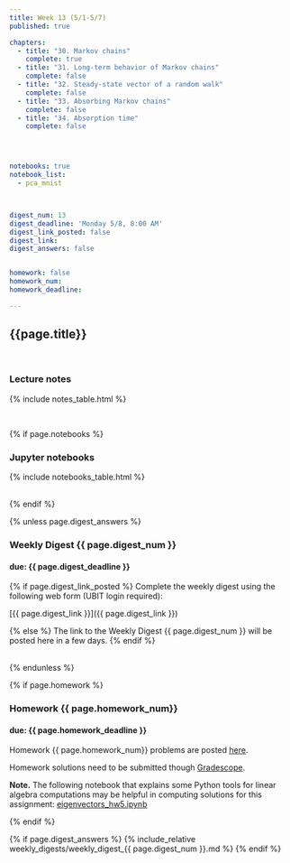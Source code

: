 ```yaml
---
title: Week 13 (5/1-5/7)
published: true

chapters:
  - title: "30. Markov chains"
    complete: true
  - title: "31. Long-term behavior of Markov chains"
    complete: false
  - title: "32. Steady-state vector of a random walk"
    complete: false
  - title: "33. Absorbing Markov chains"
    complete: false
  - title: "34. Absorption time"
    complete: false




notebooks: true
notebook_list:
  - pca_mnist



digest_num: 13
digest_deadline: 'Monday 5/8, 8:00 AM'
digest_link_posted: false
digest_link:
digest_answers: false


homework: false
homework_num:
homework_deadline:

---
```


<style>
    ul {
        padding-left: 20px;
    }
</style>


## {{page.title}}

<br/>

### Lecture notes

{% include notes_table.html %}

<br/>

{% if page.notebooks %}
### Jupyter notebooks

{% include notebooks_table.html %}

<br/>
{% endif %}


{% unless page.digest_answers %}
### Weekly Digest {{ page.digest_num }}
#### due: {{ page.digest_deadline }}

{% if page.digest_link_posted %}
Complete the weekly digest using the following web form (UBIT login required):

[{{ page.digest_link }}]({{ page.digest_link }})

{% else %}
The link to the Weekly Digest {{ page.digest_num }} will be posted here
in a few days.
{% endif %}

<br/>
{% endunless %}


{% if page.homework %}
### Homework {{ page.homework_num}}
#### due: {{ page.homework_deadline }}

Homework {{ page.homework_num}} problems are posted <a href="{{ site.baseurl }}/assets/homework/hw_{{ page.homework_num }}.pdf" target="_blank">here</a>.

Homework solutions need to be submitted though [Gradescope](https://www.gradescope.com/).

**Note.** The following notebook that explains some Python tools for linear algebra computations may
be helpful in computing solutions for this assignment:
 <a href="{{site.baseurl}}/assets/notebooks/pca_hw6.ipynb" target="_blank">eigenvectors_hw5.ipynb</a>

{% endif %}



{% if page.digest_answers %}
{% include_relative weekly_digests/weekly_digest_{{ page.digest_num }}.md %}
{% endif %}